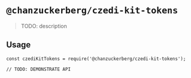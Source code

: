 # `@chanzuckerberg/czedi-kit-tokens`

> TODO: description

## Usage

```
const czediKitTokens = require('@chanzuckerberg/czedi-kit-tokens');

// TODO: DEMONSTRATE API
```
